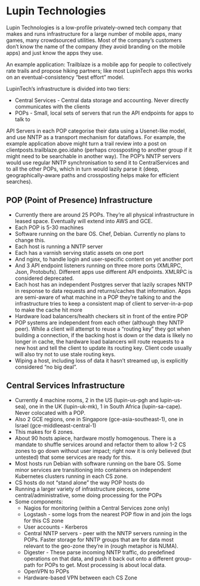 # Lupin Technologies

Lupin Technologies is a low-profile privately-owned tech company that makes and runs infrastructure for a large number of mobile apps, many games, many crowdsourced utilities. Most of the company’s customers don’t know the name of the company (they avoid branding on the mobile apps) and just know the apps they use.

An example application: Trailblaze is a mobile app for people to collectively rate trails and propose hiking partners; like most LupinTech apps this works on an eventual-consistency “best effort” model.

LupinTech’s infrastructure is divided into two tiers:

- Central Services - Central data storage and accounting. Never directly communicates with the clients
- POPs - Small, local sets of servers that run the API endpoints for apps to talk to

API Servers in each POP categorise their data using a Usenet-like model, and use NNTP as a transport mechanism for dataflows. For example, the example application above might turn a trail review into a post on clientposts.trailblaze.geo.idaho (perhaps crossposting to another group if it might need to be searchable in another way). The POP’s NNTP servers would use regular NNTP synchronisation to send it to CentralServices and to all the other POPs, which in turn would lazily parse it (deep, geographically-aware paths and crossposting helps make for efficient searches). 

## POP (Point of Presence) Infrastructure
- Currently there are around 25 POPs. They’re all physical infrastructure in leased space. Eventually will extend into AWS and GCE.
- Each POP is 5-30 machines
- Software running on the bare OS. Chef, Debian. Currently no plans to change this.
- Each host is running a NNTP server
- Each has a varnish serving static assets on one port
- And nginx, to handle login and user-specific content on yet another port
- And 3 API endpoint listeners running on three more ports (XMLRPC, Json, Protobufs). Different apps use different API endpoints. XMLRPC is considered deprecated.
- Each host has an independent Postgres server that lazily scrapes NNTP in response to data requests and returns/caches that information. Apps are semi-aware of what machine in a POP they’re talking to and the infrastructure tries to keep a consistent map of client to server-in-a-pop to make the cache hit more
- Hardware load balancers/health checkers sit in front of the entire POP
- POP systems are independent from each other (although they NNTP peer). While a client will attempt to reuse a “routing key” they got when building a connection, if the backing host is down or the data is likely no longer in cache, the hardware load balancers will route requests to a new host and tell the client to update its routing key. Client code usually will also try not to use stale routing keys.
- Wiping a host, including loss of data it hasn’t streamed up, is explicitly considered “no big deal”.

## Central Services Infrastructure
- Currently 4 machine rooms, 2 in the US (lupin-us-pgh and lupin-us-sea), one in the UK (lupin-uk-mk), 1 in South Africa (lupin-sa-cape). Never colocated with a POP.
- Also 2 GCE regions, one in Singapore (gce-asia-southeast-1), one in Israel (gce-middleeast-central-1)
- This makes for 6 zones.
- About 90 hosts apiece, hardware mostly homogenous. There is a mandate to shuffle services around and refactor them to allow 1-2 CS zones to go down without user impact; right now it is only believed (but untested) that some services are ready for this.
- Most hosts run Debian with software running on the bare OS. Some minor services are transitioning into containers on independent Kubernetes clusters running in each CS zone.
- CS hosts do not “stand alone” the way POP hosts do
- Running a larger variety of infrastructure pieces, some central/administrative, some doing processing for the POPs
- Some components:
  - Nagios for monitoring (within a Central Services zone only)
  - Logstash - some logs from the nearest POP flow in and join the logs for this CS zone
  - User accounts - Kerberos
  - Central NNTP servers - peer with the NNTP servers running in the POPs. Faster storage for NNTP groups that are for data most relevant to the geo-zone they’re in (rough metaphor is NUMA).
  - Digester - These parse incoming NNTP traffic, do predefined operations on that data, and push it back out onto a different group-path for POPs to get. Most processing is about local data.
  - OpenVPN to POPs
  - Hardware-based VPN between each CS Zone
